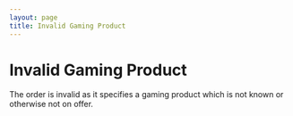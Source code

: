```yaml
---
layout: page
title: Invalid Gaming Product
---
```


# Invalid Gaming Product

The order is invalid as it specifies a gaming product which is not known or otherwise not on offer.
